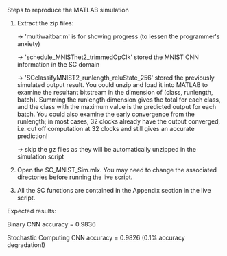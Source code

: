 Steps to reproduce the MATLAB simulation

1) Extract the zip files:

   -> 'multiwaitbar.m' is for showing progress (to lessen the programmer's anxiety)

   -> 'schedule_MNISTnet2_trimmedOpClk' stored the MNIST CNN information in the SC domain

   -> 'SCclassifyMNIST2_runlength_reluState_256' stored the previously simulated output result. You could unzip and load it into MATLAB to examine the resultant bitstream in the dimension of (class, runlength, batch). Summing the runlength dimension gives the total for each class, and the class with the maximum value is the predicted output for each batch. You could also examine the early convergence from the runlength; in most cases, 32 clocks already have the output converged, i.e. cut off computation at 32 clocks and still gives an accurate prediction!

   -> skip the gz files as they will be automatically unzipped in the simulation script

3) Open the SC_MNIST_Sim.mlx. You may need to change the associated directories before running the live script.

4) All the SC functions are contained in the Appendix section in the live script. 

Expected results:

Binary CNN accuracy = 0.9836

Stochastic Computing CNN accuracy = 0.9826 (0.1% accuracy degradation!)
